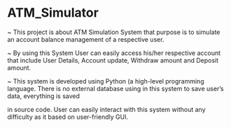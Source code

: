 # ATM_Simulator

~ This project is about ATM Simulation System that purpose is to simulate an account balance management of a respective user.

~ By using this System User can easily access his/her respective account that include User Details, Account update, Withdraw amount and Deposit amount.

~ This system is developed using Python (a high-level programming language. There is no external database using in this system to save user’s data, everything is saved

  in source code. User can easily interact with this system without any difficulty as it based on user-friendly GUI.
